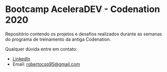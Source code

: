 # Bootcamp AceleraDEV - Codenation 2020

Repositório contendo os projetos e desafios realizados durante as semanas do programa de treinamento da antiga Codenation.


Qualquer dúvida entre em contato:

* [LinkedIn](https://www.linkedin.com/in/roberto-paixao95/)
* Email: robertocsp95@gmail.com

